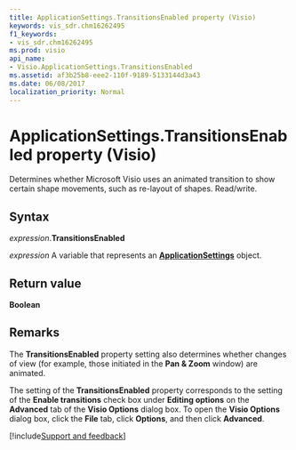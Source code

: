 ```yaml
---
title: ApplicationSettings.TransitionsEnabled property (Visio)
keywords: vis_sdr.chm16262495
f1_keywords:
- vis_sdr.chm16262495
ms.prod: visio
api_name:
- Visio.ApplicationSettings.TransitionsEnabled
ms.assetid: af3b25b8-eee2-110f-9189-5133144d3a43
ms.date: 06/08/2017
localization_priority: Normal
---
```



# ApplicationSettings.TransitionsEnabled property (Visio)

Determines whether Microsoft Visio uses an animated transition to show certain shape movements, such as re-layout of shapes. Read/write.


## Syntax

_expression_.**TransitionsEnabled**

_expression_ A variable that represents an **[ApplicationSettings](Visio.ApplicationSettings.md)** object.


## Return value

 **Boolean**


## Remarks

The  **TransitionsEnabled** property setting also determines whether changes of view (for example, those initiated in the **Pan & Zoom** window) are animated.

The setting of the  **TransitionsEnabled** property corresponds to the setting of the **Enable transitions** check box under **Editing options** on the **Advanced** tab of the **Visio Options** dialog box. To open the **Visio Options** dialog box, click the **File** tab, click **Options**, and then click  **Advanced**.

[!include[Support and feedback](~/includes/feedback-boilerplate.md)]